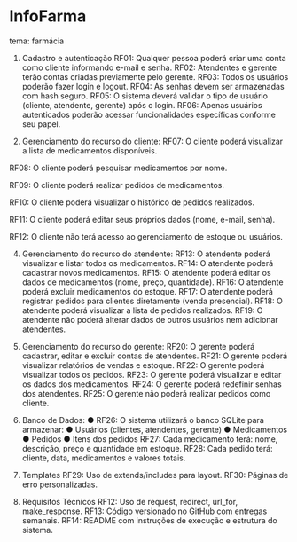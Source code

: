 # InfoFarma
tema: farmácia

1. Cadastro e autenticação
RF01: Qualquer pessoa poderá criar uma conta como cliente informando e-mail e senha.
RF02:  Atendentes e gerente terão contas criadas previamente pelo gerente.
RF03: Todos os usuários poderão fazer login e logout.
RF04: As senhas devem ser armazenadas com hash seguro.
RF05: O sistema deverá validar o tipo de usuário (cliente, atendente, gerente) após o login.
RF06: Apenas usuários autenticados poderão acessar funcionalidades específicas conforme seu papel.

2. Gerenciamento do recurso do cliente:
RF07: O cliente poderá visualizar a lista de medicamentos disponíveis.

RF08: O cliente poderá pesquisar medicamentos por nome.

RF09: O cliente poderá realizar pedidos de medicamentos.

RF10: O cliente poderá visualizar o histórico de pedidos realizados.

RF11: O cliente poderá editar seus próprios dados (nome, e-mail, senha).

RF12: O cliente não terá acesso ao gerenciamento de estoque ou usuários.

4. Gerenciamento do recurso do atendente:
RF13: O atendente poderá visualizar e listar todos os medicamentos.
RF14: O atendente poderá cadastrar novos medicamentos.
RF15: O atendente poderá editar os dados de medicamentos (nome, preço, quantidade).
RF16: O atendente poderá excluir medicamentos do estoque.
RF17: O atendente poderá registrar pedidos para clientes diretamente (venda presencial).
RF18: O atendente poderá visualizar a lista de pedidos realizados.
RF19: O atendente não poderá alterar dados de outros usuários nem adicionar atendentes.

5. Gerenciamento do recurso do gerente:
RF20: O gerente poderá cadastrar, editar e excluir contas de atendentes.
RF21: O gerente poderá visualizar relatórios de vendas e estoque.
RF22: O gerente poderá visualizar todos os pedidos.
RF23: O gerente poderá visualizar e editar os dados dos medicamentos.
RF24: O gerente poderá redefinir senhas dos atendentes.
RF25: O gerente não poderá realizar pedidos como cliente.

6. Banco de Dados:
●	RF26: O sistema utilizará o banco SQLite para armazenar:
●	Usuários (clientes, atendentes, gerente)
●	Medicamentos
●	Pedidos
●	Itens dos pedidos
RF27: Cada medicamento terá: nome, descrição, preço e quantidade em estoque.
RF28: Cada pedido terá: cliente, data, medicamentos e valores totais.

7. Templates
RF29: Uso de extends/includes para layout.
RF30: Páginas de erro personalizadas. 

8. Requisitos Técnicos 
RF12: Uso de request, redirect, url_for, make_response.
RF13: Código versionado no GitHub com entregas semanais. 
RF14: README com instruções de execução e estrutura do sistema.
